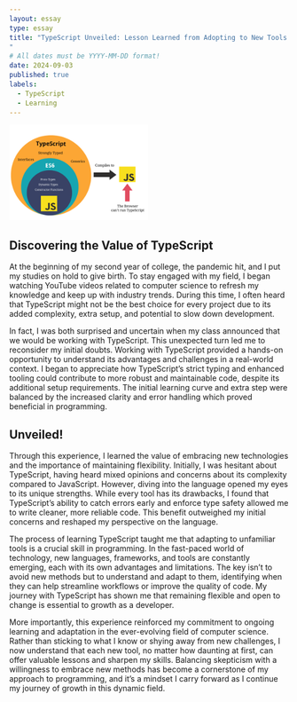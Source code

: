 ```yaml
---
layout: essay
type: essay
title: "TypeScript Unveiled: Lesson Learned from Adopting to New Tools
"
# All dates must be YYYY-MM-DD format!
date: 2024-09-03
published: true
labels:
  - TypeScript
  - Learning
---
```


<img width="250px" src="../img/ts.png" class="img-thumbnail" >

## Discovering the Value of TypeScript
At the beginning of my second year of college, the pandemic hit, and I put my studies on hold to give birth. To stay engaged with my field, I began watching YouTube videos related to computer science to refresh my knowledge and keep up with industry trends. During this time, I often heard that TypeScript might not be the best choice for every project due to its added complexity, extra setup, and potential to slow down development.

In fact, I was both surprised and uncertain when my class announced that we would be working with TypeScript. This unexpected turn led me to reconsider my initial doubts. Working with TypeScript provided a hands-on opportunity to understand its advantages and challenges in a real-world context. I began to appreciate how TypeScript’s strict typing and enhanced tooling could contribute to more robust and maintainable code, despite its additional setup requirements. The initial learning curve and extra step were balanced by the increased clarity and error handling which proved beneficial in programming.

## Unveiled!
Through this experience, I learned the value of embracing new technologies and the importance of maintaining flexibility. Initially, I was hesitant about TypeScript, having heard mixed opinions and concerns about its complexity compared to JavaScript. However, diving into the language opened my eyes to its unique strengths. While every tool has its drawbacks, I found that TypeScript’s ability to catch errors early and enforce type safety allowed me to write cleaner, more reliable code. This benefit outweighed my initial concerns and reshaped my perspective on the language.

The process of learning TypeScript taught me that adapting to unfamiliar tools is a crucial skill in programming. In the fast-paced world of technology, new languages, frameworks, and tools are constantly emerging, each with its own advantages and limitations. The key isn’t to avoid new methods but to understand and adapt to them, identifying when they can help streamline workflows or improve the quality of code. My journey with TypeScript has shown me that remaining flexible and open to change is essential to growth as a developer.

More importantly, this experience reinforced my commitment to ongoing learning and adaptation in the ever-evolving field of computer science. Rather than sticking to what I know or shying away from new challenges, I now understand that each new tool, no matter how daunting at first, can offer valuable lessons and sharpen my skills. Balancing skepticism with a willingness to embrace new methods has become a cornerstone of my approach to programming, and it’s a mindset I carry forward as I continue my journey of growth in this dynamic field.
